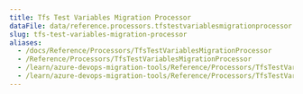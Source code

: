 ```yaml
---
title: Tfs Test Variables Migration Processor
dataFile: data/reference.processors.tfstestvariablesmigrationprocessor.yaml
slug: tfs-test-variables-migration-processor
aliases:
  - /docs/Reference/Processors/TfsTestVariablesMigrationProcessor
  - /Reference/Processors/TfsTestVariablesMigrationProcessor
  - /learn/azure-devops-migration-tools/Reference/Processors/TfsTestVariablesMigrationProcessor
  - /learn/azure-devops-migration-tools/Reference/Processors/TfsTestVariablesMigrationProcessor/index.md
---
```

